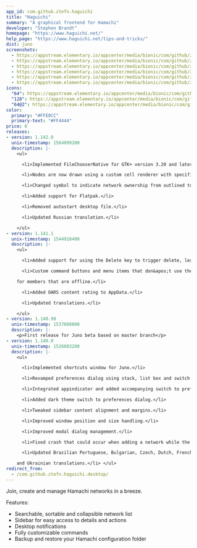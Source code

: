 ```yaml
---
app_id: com.github.ztefn.haguichi
title: "Haguichi"
summary: "A graphical frontend for Hamachi"
developer: "Stephen Brandt"
homepage: "https://www.haguichi.net/"
help_page: "https://www.haguichi.net/tips-and-tricks/"
dist: juno
screenshots:
  - https://appstream.elementary.io/appcenter/media/bionic/com/github/ztefn.haguichi/25D5828C09ECDAB7B9C7B7DE1F81BB4B/screenshots/image-1_orig.png
  - https://appstream.elementary.io/appcenter/media/bionic/com/github/ztefn.haguichi/25D5828C09ECDAB7B9C7B7DE1F81BB4B/screenshots/image-2_orig.png
  - https://appstream.elementary.io/appcenter/media/bionic/com/github/ztefn.haguichi/25D5828C09ECDAB7B9C7B7DE1F81BB4B/screenshots/image-3_orig.png
  - https://appstream.elementary.io/appcenter/media/bionic/com/github/ztefn.haguichi/25D5828C09ECDAB7B9C7B7DE1F81BB4B/screenshots/image-4_orig.png
  - https://appstream.elementary.io/appcenter/media/bionic/com/github/ztefn.haguichi/25D5828C09ECDAB7B9C7B7DE1F81BB4B/screenshots/image-5_orig.png
  - https://appstream.elementary.io/appcenter/media/bionic/com/github/ztefn.haguichi/25D5828C09ECDAB7B9C7B7DE1F81BB4B/screenshots/image-6_orig.png
icons:
  "64": https://appstream.elementary.io/appcenter/media/bionic/com/github/ztefn.haguichi/25D5828C09ECDAB7B9C7B7DE1F81BB4B/icons/64x64/com.github.ztefn.haguichi_com.github.ztefn.haguichi.png
  "128": https://appstream.elementary.io/appcenter/media/bionic/com/github/ztefn.haguichi/25D5828C09ECDAB7B9C7B7DE1F81BB4B/icons/128x128/com.github.ztefn.haguichi_com.github.ztefn.haguichi.png
  "64@2": https://appstream.elementary.io/appcenter/media/bionic/com/github/ztefn.haguichi/25D5828C09ECDAB7B9C7B7DE1F81BB4B/icons/64x64@2/com.github.ztefn.haguichi_com.github.ztefn.haguichi.png
color:
  primary: "#FFE0CC"
  primary-text: "#FF4444"
price: 0
releases:
- version: 1.142.0
  unix-timestamp: 1564099200
  description: |-
    <ul>

      <li>Implemented FileChooserNative for GTK+ version 3.20 and later.</li>

      <li>Nodes are now drawn using a custom cell renderer with specific style context instead of separate icon resources.</li>

      <li>Changed symbol to indicate network ownership from outlined to filled star.</li>

      <li>Added support for Flatpak.</li>

      <li>Removed autostart desktop file.</li>

      <li>Updated Russian translation.</li>

    </ul>
- version: 1.141.1
  unix-timestamp: 1544918400
  description: |-
    <ul>

      <li>Added support for using the Delete key to trigger delete, leave and evict actions.</li>

      <li>Custom command buttons and menu items that don&apos;t use the %A address variable are not shown greyed out anymore

    for members that are offline.</li>

      <li>Added OARS content rating to AppData.</li>

      <li>Updated translations.</li>

    </ul>
- version: 1.140.90
  unix-timestamp: 1537660800
  description: |-
    <p>First release for Juno beta based on master branch</p>
- version: 1.140.0
  unix-timestamp: 1526083200
  description: |-
    <ul>

      <li>Implemented shortcuts window for Juno.</li>

      <li>Revamped preferences dialog using stack, list box and switch widgets.</li>

      <li>Integrated appindicator and added accompanying switch to preferences dialog.</li>

      <li>Added dark theme switch to preferences dialog.</li>

      <li>Tweaked sidebar content alignment and margins.</li>

      <li>Improved window position and size handling.</li>

      <li>Improved modal dialog management.</li>

      <li>Fixed crash that could occur when adding a network while the network list was being filtered.</li>

      <li>Updated Brazilian Portuguese, Bulgarian, Czech, Dutch, French, Italian, Polish, Slovak, Spanish, Swedish, Turkish

    and Ukrainian translations.</li> </ul>
redirect_from:
  - /com.github.ztefn.haguichi.desktop/
---
```


<p>Join, create and manage Hamachi networks in a breeze.</p>
<p>Features:</p>
<ul>
  <li>Searchable, sortable and collapsible network list</li>
  <li>Sidebar for easy access to details and actions</li>
  <li>Desktop notifications</li>
  <li>Fully customizable commands</li>
  <li>Backup and restore your Hamachi configuration folder</li>
</ul>